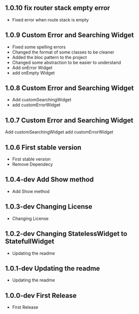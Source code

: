 ## 1.0.10 fix router stack empty error
* Fixed error when route stack is empty



## 1.0.9 Custom Error and Searching Widget 
* Fixed some spelling errors
* Changed the format of some classes to be cleaner
* Added the bloc pattern to the project
* Changed some abstraction to be easier to understand
* Add onError Widget
* add onEmpty Widget


## 1.0.8 Custom Error and Searching Widget 
* Add customSearchingWidget
* add customErrorWidget

## 1.0.7 Custom Error and Searching Widget 
Add customSearchingWidget
add customErrorWidget

## 1.0.6 First stable version
* First stable version
* Remove Dependecy

## 1.0.4-dev Add Show method
* Add Show method

## 1.0.3-dev Changing License
* Changing License

## 1.0.2-dev Changing StatelessWidget to StatefullWidget
* Updating the readme

## 1.0.1-dev Updating the readme
* Updating the readme

## 1.0.0-dev First Release
* First Release


